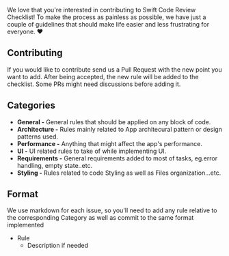We love that you're interested in contributing to Swift Code Review Checklist! 
To make the process as painless as possible, we have just a couple of guidelines that should make life easier and less frustrating for everyone. ♥️


## Contributing

If you would like to contribute send us a Pull Request with the new point you want to add. After being accepted, the new rule will be added to the checklist.
Some PRs might need discussions before adding it.

## Categories
* **General -**  General rules that should be applied on any block of code.
* **Architecture -** Rules mainly related to App architecural pattern or design patterns used.
* **Performance -** Anything that might affect the app's performance.
* **UI -** UI related rules to take of while implementing UI.
* **Requirements -** General requirements added to most of tasks, eg.error handling, empty state..etc.
* **Styling -** Rules related to code Styling as well as Files organization...etc.

## Format

We use markdown for each issue, so you'll need to add any rule relative to the corresponding Category as well as commit to the same format implemented
- Rule
  - Description if needed
